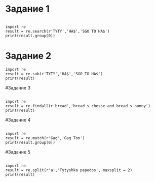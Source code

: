 # Задание 1
```

import re 
result = re.search(r'TYTY','HA$','SGO TO HA$')
print(result.group(0))
```

# Задание 2
```
import re 
result = re.sub(r'TYTY','HA$','SGO TO HA$')
print(result)
```

#Задание 3
```

import re 
result = re.findall(r'bread','bread s chesse and bread s hunny')
print(result)
```

#Задание 4
```

import re
result = re.match(r'Gag','Gag Ton')
print(result.group(0))
```

#Задание 5
```

import re
result = re.split(r'a','Tytyshka pepedos', maxsplit = 2) 
print(result)
```
